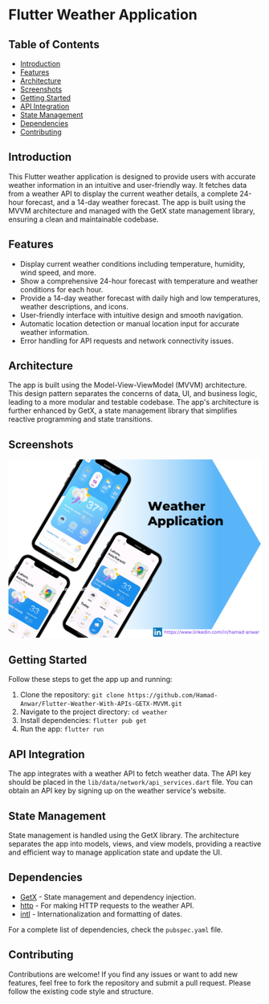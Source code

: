 # Flutter Weather Application

## Table of Contents

- [Introduction](#introduction)
- [Features](#features)
- [Architecture](#architecture)
- [Screenshots](#screenshots)
- [Getting Started](#getting-started)
- [API Integration](#api-integration)
- [State Management](#state-management)
- [Dependencies](#dependencies)
- [Contributing](#contributing)

## Introduction

This Flutter weather application is designed to provide users with accurate weather information in an intuitive and user-friendly way. It fetches data from a weather API to display the current weather details, a complete 24-hour forecast, and a 14-day weather forecast. The app is built using the MVVM architecture and managed with the GetX state management library, ensuring a clean and maintainable codebase.

## Features

- Display current weather conditions including temperature, humidity, wind speed, and more.
- Show a comprehensive 24-hour forecast with temperature and weather conditions for each hour.
- Provide a 14-day weather forecast with daily high and low temperatures, weather descriptions, and icons.
- User-friendly interface with intuitive design and smooth navigation.
- Automatic location detection or manual location input for accurate weather information.
- Error handling for API requests and network connectivity issues.

## Architecture

The app is built using the Model-View-ViewModel (MVVM) architecture. This design pattern separates the concerns of data, UI, and business logic, leading to a more modular and testable codebase. The app's architecture is further enhanced by GetX, a state management library that simplifies reactive programming and state transitions.

## Screenshots

<img src="demo.png">

## Getting Started

Follow these steps to get the app up and running:

1. Clone the repository: `git clone https://github.com/Hamad-Anwar/Flutter-Weather-With-APIs-GETX-MVVM.git`
2. Navigate to the project directory: `cd weather`
3. Install dependencies: `flutter pub get`
4. Run the app: `flutter run`

## API Integration

The app integrates with a weather API to fetch weather data. The API key should be placed in the `lib/data/network/api_services.dart` file. You can obtain an API key by signing up on the weather service's website.

## State Management

State management is handled using the GetX library. The architecture separates the app into models, views, and view models, providing a reactive and efficient way to manage application state and update the UI.

## Dependencies

- [GetX](https://pub.dev/packages/get) - State management and dependency injection.
- [http](https://pub.dev/packages/http) - For making HTTP requests to the weather API.
- [intl](https://pub.dev/packages/intl) - Internationalization and formatting of dates.

For a complete list of dependencies, check the `pubspec.yaml` file.

## Contributing

Contributions are welcome! If you find any issues or want to add new features, feel free to fork the repository and submit a pull request. Please follow the existing code style and structure.

